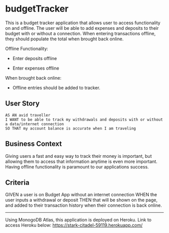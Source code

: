 # budgetTracker
This is a budget tracker application that allows user to access functionality on and offline.
The user will be able to add expenses and deposits to their budget with or without a connection. When entering transactions offline, they should populate the total when brought back online.

Offline Functionality:

  * Enter deposits offline

  * Enter expenses offline

When brought back online:

  * Offline entries should be added to tracker.


## User Story
```
AS AN avid traveller
I WANT to be able to track my withdrawals and deposits with or without a data/internet connection
SO THAT my account balance is accurate when I am traveling
```

## Business Context

Giving users a fast and easy way to track their money is important, but allowing them to access that information anytime is even more important. Having offline functionality is paramount to our applications success.


## Criteria
GIVEN a user is on Budget App without an internet connection
WHEN the user inputs a withdrawal or deposit
THEN that will be shown on the page, and added to their transaction history when their connection is back online.

- - -

Using MonogoDB Atlas, this application is deployed on Heroku. Link to access Heroku below: https://stark-citadel-59119.herokuapp.com/
